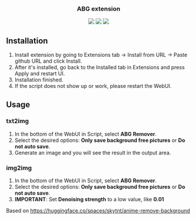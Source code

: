 <h3 align="center">
<b>ABG extension</b>
</h3>

<p align="center">
	<a href="https://github.com/KutsuyaYuki/ABG_extension/stargazers"><img src="https://img.shields.io/github/stars/KutsuyaYuki/ABG_extension?style=for-the-badge"></a>
	<a href="https://github.com/KutsuyaYuki/ABG_extension/issues"><img src="https://img.shields.io/github/issues/KutsuyaYuki/ABG_extension?style=for-the-badge"></a>
	<a href="https://github.com/KutsuyaYuki/ABG_extension/commits/main"><img src="https://img.shields.io/github/last-commit/KutsuyaYuki/ABG_extension?style=for-the-badge"></a>
</p>

## Installation

 1. Install extension by going to Extensions tab -> Install from URL -> Paste github URL and click Install.
 2. After it's installed, go back to the Installed tab in Extensions and press Apply and restart UI.
 3. Installation finished.
 4. If the script does not show up or work, please restart the WebUI.

## Usage

### txt2img

 1. In the bottom of the WebUI in Script, select **ABG Remover**.
 2. Select the desired options: **Only save background free pictures** or **Do not auto save**.
 3. Generate an image and you will see the result in the output area.

### img2img

 1. In the bottom of the WebUI in Script, select **ABG Remover**.
 2. Select the desired options: **Only save background free pictures** or **Do not auto save**.
 3. **IMPORTANT**: Set **Denoising strength** to a low value, like **0.01**

Based on https://huggingface.co/spaces/skytnt/anime-remove-background

